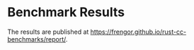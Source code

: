 # Benchmark Results

The results are published at <https://frengor.github.io/rust-cc-benchmarks/report/>.
